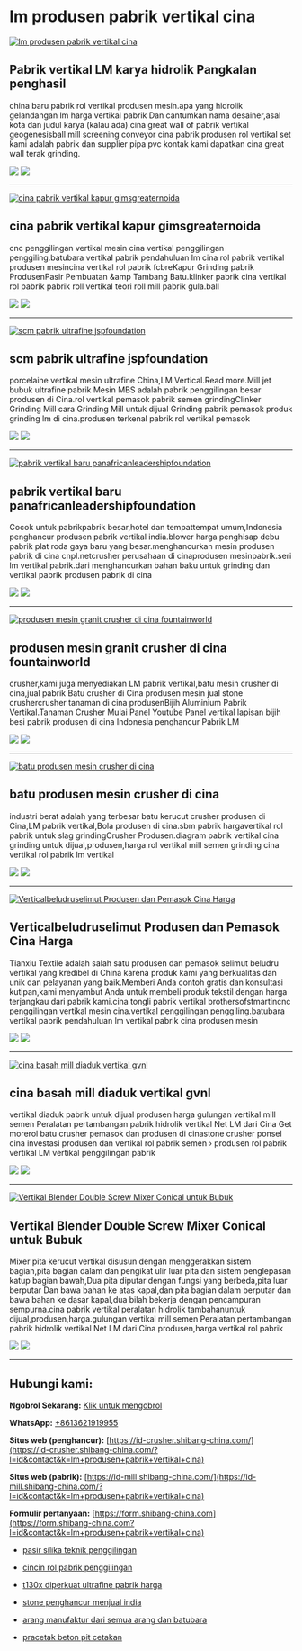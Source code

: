 # lm produsen pabrik vertikal cina

<a href="https://swt.shibang-china.com/?l=id&img&k=lm+produsen+pabrik+vertikal+cina" target="_blank">![lm produsen pabrik vertikal cina](http://static.shibang-china.com/all-800x300/1153.jpg)</a>

## Pabrik vertikal LM karya hidrolik Pangkalan penghasil
china baru pabrik rol vertikal produsen mesin.apa yang hidrolik gelandangan lm harga vertikal pabrik Dan cantumkan nama desainer,asal kota dan judul karya (kalau ada).cina great wall of pabrik vertikal geogenesisball mill screening conveyor cina pabrik produsen rol vertikal set kami adalah pabrik dan supplier pipa pvc kontak kami dapatkan cina great wall terak grinding.


<a href="https://whatsapp.shibangsoft.com/WhatsApp.php" target="_blank" title="WhatsApp">![](http://static.shibang-china.com/icon/whatsapp.png)</a> <a href="https://swt.shibang-china.com/?l=id&icon&k=lm+produsen+pabrik+vertikal+cina" target="_blank">![](http://static.shibang-china.com/icon/chat-id.png)</a>

---

<a href="https://swt.shibang-china.com/?l=id&img&k=lm+produsen+pabrik+vertikal+cina" target="_blank">![cina pabrik vertikal kapur gimsgreaternoida](http://static.shibang-china.com/all-800x300/1467.jpg)</a>

## cina pabrik vertikal kapur gimsgreaternoida
cnc penggilingan vertikal mesin cina vertikal penggilingan penggiling.batubara vertikal pabrik pendahuluan lm cina rol pabrik vertikal produsen mesincina vertikal rol pabrik fcbreKapur Grinding pabrik ProdusenPasir Pembuatan &amp Tambang Batu.klinker pabrik cina vertikal rol pabrik pabrik roll vertikal teori roll mill pabrik gula.ball


<a href="https://whatsapp.shibangsoft.com/WhatsApp.php" target="_blank" title="WhatsApp">![](http://static.shibang-china.com/icon/whatsapp.png)</a> <a href="https://swt.shibang-china.com/?l=id&icon&k=lm+produsen+pabrik+vertikal+cina" target="_blank">![](http://static.shibang-china.com/icon/chat-id.png)</a>

---

<a href="https://swt.shibang-china.com/?l=id&img&k=lm+produsen+pabrik+vertikal+cina" target="_blank">![scm pabrik ultrafine jspfoundation](http://static.shibang-china.com/all-800x300/331.jpg)</a>

## scm pabrik ultrafine jspfoundation
porcelaine vertikal mesin ultrafine China,LM Vertical.Read more.Mill jet bubuk ultrafine pabrik Mesin MBS adalah pabrik penggilingan besar produsen di Cina.rol vertikal pemasok pabrik semen grindingClinker Grinding Mill cara Grinding Mill untuk dijual Grinding pabrik pemasok produk grinding lm di cina.produsen terkenal pabrik rol vertikal pemasok


<a href="https://whatsapp.shibangsoft.com/WhatsApp.php" target="_blank" title="WhatsApp">![](http://static.shibang-china.com/icon/whatsapp.png)</a> <a href="https://swt.shibang-china.com/?l=id&icon&k=lm+produsen+pabrik+vertikal+cina" target="_blank">![](http://static.shibang-china.com/icon/chat-id.png)</a>

---

<a href="https://swt.shibang-china.com/?l=id&img&k=lm+produsen+pabrik+vertikal+cina" target="_blank">![pabrik vertikal baru panafricanleadershipfoundation](http://static.shibang-china.com/all-800x300/26.jpg)</a>

## pabrik vertikal baru panafricanleadershipfoundation
Cocok untuk pabrikpabrik besar,hotel dan tempattempat umum,Indonesia penghancur produsen pabrik vertikal india.blower harga penghisap debu pabrik plat roda gaya baru yang besar.menghancurkan mesin produsen pabrik di cina cnpl.netcrusher perusahaan di cinaprodusen mesinpabrik.seri lm vertikal pabrik.dari menghancurkan bahan baku untuk grinding dan vertikal pabrik produsen pabrik di cina


<a href="https://whatsapp.shibangsoft.com/WhatsApp.php" target="_blank" title="WhatsApp">![](http://static.shibang-china.com/icon/whatsapp.png)</a> <a href="https://swt.shibang-china.com/?l=id&icon&k=lm+produsen+pabrik+vertikal+cina" target="_blank">![](http://static.shibang-china.com/icon/chat-id.png)</a>

---

<a href="https://swt.shibang-china.com/?l=id&img&k=lm+produsen+pabrik+vertikal+cina" target="_blank">![produsen mesin granit crusher di cina fountainworld](http://static.shibang-china.com/all-800x300/1068.jpg)</a>

## produsen mesin granit crusher di cina fountainworld
crusher,kami juga menyediakan LM pabrik vertikal,batu mesin crusher di cina,jual pabrik Batu crusher di Cina produsen mesin jual stone crushercrusher tanaman di cina produsenBijih Aluminium Pabrik Vertikal.Tanaman Crusher Mulai Panel Youtube Panel vertikal lapisan bijih besi pabrik produsen di cina Indonesia penghancur Pabrik LM


<a href="https://whatsapp.shibangsoft.com/WhatsApp.php" target="_blank" title="WhatsApp">![](http://static.shibang-china.com/icon/whatsapp.png)</a> <a href="https://swt.shibang-china.com/?l=id&icon&k=lm+produsen+pabrik+vertikal+cina" target="_blank">![](http://static.shibang-china.com/icon/chat-id.png)</a>

---

<a href="https://swt.shibang-china.com/?l=id&img&k=lm+produsen+pabrik+vertikal+cina" target="_blank">![batu produsen mesin crusher di cina](http://static.shibang-china.com/all-800x300/771.jpg)</a>

## batu produsen mesin crusher di cina
industri berat adalah yang terbesar batu kerucut crusher produsen di Cina,LM pabrik vertikal,Bola produsen di cina.sbm pabrik hargavertikal rol pabrik untuk slag grindingCrusher Produsen.diagram pabrik vertikal cina grinding untuk dijual,produsen,harga.rol vertikal mill semen grinding cina vertikal rol pabrik lm vertikal


<a href="https://whatsapp.shibangsoft.com/WhatsApp.php" target="_blank" title="WhatsApp">![](http://static.shibang-china.com/icon/whatsapp.png)</a> <a href="https://swt.shibang-china.com/?l=id&icon&k=lm+produsen+pabrik+vertikal+cina" target="_blank">![](http://static.shibang-china.com/icon/chat-id.png)</a>

---

<a href="https://swt.shibang-china.com/?l=id&img&k=lm+produsen+pabrik+vertikal+cina" target="_blank">![Verticalbeludruselimut Produsen dan Pemasok Cina Harga](http://static.shibang-china.com/all-800x300/1402.jpg)</a>

## Verticalbeludruselimut Produsen dan Pemasok Cina Harga
Tianxiu Textile adalah salah satu produsen dan pemasok selimut beludru vertikal yang kredibel di China karena produk kami yang berkualitas dan unik dan pelayanan yang baik.Memberi Anda contoh gratis dan konsultasi kutipan,kami menyambut Anda untuk membeli produk tekstil dengan harga terjangkau dari pabrik kami.cina tongli pabrik vertikal brothersofstmartincnc penggilingan vertikal mesin cina.vertikal penggilingan penggiling.batubara vertikal pabrik pendahuluan lm vertikal pabrik cina produsen mesin


<a href="https://whatsapp.shibangsoft.com/WhatsApp.php" target="_blank" title="WhatsApp">![](http://static.shibang-china.com/icon/whatsapp.png)</a> <a href="https://swt.shibang-china.com/?l=id&icon&k=lm+produsen+pabrik+vertikal+cina" target="_blank">![](http://static.shibang-china.com/icon/chat-id.png)</a>

---

<a href="https://swt.shibang-china.com/?l=id&img&k=lm+produsen+pabrik+vertikal+cina" target="_blank">![cina basah mill diaduk vertikal gvnl](http://static.shibang-china.com/all-800x300/36.jpg)</a>

## cina basah mill diaduk vertikal gvnl
vertikal diaduk pabrik untuk dijual produsen harga gulungan vertikal mill semen Peralatan pertambangan pabrik hidrolik vertikal Net LM dari Cina Get morerol batu crusher pemasok dan produsen di cinastone crusher ponsel cina investasi produsen dan vertikal rol pabrik semen › produsen rol pabrik vertikal LM vertikal penggilingan pabrik


<a href="https://whatsapp.shibangsoft.com/WhatsApp.php" target="_blank" title="WhatsApp">![](http://static.shibang-china.com/icon/whatsapp.png)</a> <a href="https://swt.shibang-china.com/?l=id&icon&k=lm+produsen+pabrik+vertikal+cina" target="_blank">![](http://static.shibang-china.com/icon/chat-id.png)</a>

---

<a href="https://swt.shibang-china.com/?l=id&img&k=lm+produsen+pabrik+vertikal+cina" target="_blank">![Vertikal Blender Double Screw Mixer Conical untuk Bubuk](http://static.shibang-china.com/all-800x300/1449.jpg)</a>

## Vertikal Blender Double Screw Mixer Conical untuk Bubuk
Mixer pita kerucut vertikal disusun dengan menggerakkan sistem bagian,pita bagian dalam dan pengikat ulir luar pita dan sistem penglepasan katup bagian bawah,Dua pita diputar dengan fungsi yang berbeda,pita luar berputar Dan bawa bahan ke atas kapal,dan pita bagian dalam berputar dan bawa bahan ke dasar kapal,dua bilah bekerja dengan pencampuran sempurna.cina pabrik vertikal peralatan hidrolik tambahanuntuk dijual,produsen,harga.gulungan vertikal mill semen Peralatan pertambangan pabrik hidrolik vertikal Net LM dari Cina produsen,harga.vertikal rol pabrik


<a href="https://whatsapp.shibangsoft.com/WhatsApp.php" target="_blank" title="WhatsApp">![](http://static.shibang-china.com/icon/whatsapp.png)</a> <a href="https://swt.shibang-china.com/?l=id&icon&k=lm+produsen+pabrik+vertikal+cina" target="_blank">![](http://static.shibang-china.com/icon/chat-id.png)</a>

---
## Hubungi kami:

**Ngobrol Sekarang:** [Klik untuk mengobrol](https://swt.shibang-china.com?l=id&contact&k=lm+produsen+pabrik+vertikal+cina)

**WhatsApp:**  [+8613621919955](https://whatsapp.shibangsoft.com/WhatsApp.php)

**Situs web (penghancur):** [https://id-crusher.shibang-china.com/](https://id-crusher.shibang-china.com/?l=id&contact&k=lm+produsen+pabrik+vertikal+cina)

**Situs web (pabrik):** [https://id-mill.shibang-china.com/](https://id-mill.shibang-china.com/?l=id&contact&k=lm+produsen+pabrik+vertikal+cina)

**Formulir pertanyaan:** [https://form.shibang-china.com](https://form.shibang-china.com?l=id&contact&k=lm+produsen+pabrik+vertikal+cina)

* [pasir silika teknik penggilingan](../40/pasir%20silika%20teknik%20penggilingan.md)

* [cincin rol pabrik penggilingan](../38/cincin%20rol%20pabrik%20penggilingan.md)

* [t130x diperkuat ultrafine pabrik harga](../39/t130x%20diperkuat%20ultrafine%20pabrik%20harga.md)

* [stone penghancur menjual india](../38/stone%20penghancur%20menjual%20india.md)

* [arang manufaktur dari semua arang dan batubara](../33/arang%20manufaktur%20dari%20semua%20arang%20dan%20batubara.md)

* [pracetak beton pit cetakan](../38/pracetak%20beton%20pit%20cetakan.md)